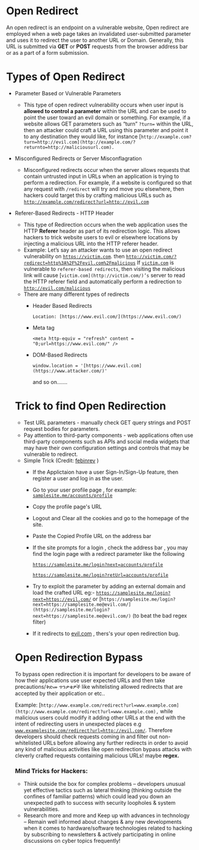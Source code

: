 # **Open Redirect**

An open redirect is an endpoint on a vulnerable website, Open redirect are employed when a web page takes an invalidated user-submitted parameter and uses it to redirect the user to another URL or Domain. Generally, this URL is submitted via **GET** or **POST** requests from the browser address bar or as a part of a form submission.

# Types of Open Redirect

- Parameter Based or Vulnerable Parameters
    - This type of open redirect vulnerability occurs when user input is **allowed to control a parameter** within the URL and can be used to point the user toward an evil domain or something. For example, if a website allows GET parameters such as “turn” `?turn=` within the URL, then an attacker could craft a URL using this parameter and point it to any destination they would like, for instance [`http://example.com?turn=http://evil.com](http://example.com/?returnto=http://maliciousurl.com).`
- Misconfigured Redirects or Server Misconflagration
    - Misconfigured redirects occur when the server allows requests that contain untrusted input in URLs when an application is trying to perform a redirection. For example, if a website is configured so that any request with `/redirect` will try and move you elsewhere, then hackers could target this by crafting malicious URLs such as [`http://example.com/redirect?url=http://evil.com`](http://example.com/redirect?url=http://maliciousurl.com)
- Referer-Based Redirects - HTTP Header
    - This type of Redirection occurs when the web application uses the HTTP **Referer** header as part of its redirection logic. This allows hackers to trick website users to evil or elsewhere locations by injecting a malicious URL into the HTTP referer header.
    - Example: Let’s say an attacker wants to use an open redirect vulnerability on [`https://victim.com`](https://victim.com/). then [`http://victim.com/?redirect=http%3A%2F%2Fevil.com%2Fmalicious`](http://victim.com/?redirect=http%3A%2F%2Fevil.com%2Fmalicious) If [`victim.com`](http://victim.com/) is vulnerable to `referer-based redirects`, then visiting the malicious link will cause [`victim.com](http://victim.com/)’s` server to read the HTTP referer field and automatically perform a redirection to [`http://evil.com/malicious`](http://example.com/malicious)
    - There are many different types of redirects
        - Header Based Redirects
            
            `Location: [https://www.evil.com/](https://www.evil.com/)`
            
        - Meta tag
            
            `<meta http-equiv = "refresh" content = "0;url=https://www.evil.com/" />`
            
        - DOM-Based Redirects
            
            `window.location = '[https://www.evil.com](https://www.attacker.com/)'`
            
            and so on…….
            
    
    # T**rick to find Open Redirection**
    
    - Test URL parameters - manually check GET query strings and POST request bodies for parameters.
    - Pay attention to third-party components - web applications often use third-party components such as APIs and social media widgets that may have their own configuration settings and controls that may be vulnerable to redirect.
    - Simple Trick (Credit: [febinrev](https://twitter.com/febinrev) )
        - If the Applictaion have a user Sign-In/Sign-Up feature, then register a user and log in as the user.
        - Go to your user profile page , for example: [`samplesite.me/accounts/profile`](http://samplesite.me/accounts/profile)
        - Copy the profile page's URL
        - Logout and Clear all the cookies and go to the homepage of the site.
        - Paste the Copied Profile URL on the address bar
        - If the site prompts for a login , check the address bar , you may find the login page with a redirect parameter like the following
            
            [`https://samplesite.me/login?next=accounts/profile`](https://samplesite.me/login?next=accounts/profile)
            
            [`https://samplesite.me/login?retUrl=accounts/profile`](https://samplesite.me/login?retUrl=accounts/profile)
            
        - Try to exploit the parameter by adding an external domain and load the crafted URL
        eg:- [`https://samplesite.me/login?next=https://evil.com/`](https://samplesite.me/login?next=https://evil.com/) or [`https://samplesite.me/login?next=https://samplesite.me@evil.com/](https://samplesite.me/login?next=https://samplesite.me@evil.com/)` (to beat the bad regex filter)
        - If it redirects to [evil.com](http://evil.com/) , thers's your open redirection bug.
    
    # **Open Redirection Bypass**
    
    To bypass open redirection it is important for developers to be aware of how their applications use user expected URLs and then take precautions/ቅድመ ጥንቃቄዎች like whitelisting allowed redirects that are accepted by their application or etc.. 
    
    Example: [`http://www.example.com/redirect?url=www.example.com](http://www.example.com/redirect?url=www.example.com),` while malicious users could modify it adding other URLs at the end with the intent of redirecting users in unexpected places e.g [`www.examplesite.com/redirect?url=http://evil.com/`](http://www.examplesite.com/redirect?url=http://evil.com/). Therefore developers should check requests coming in and filter out non-whitelisted URLs before allowing any further redirects in order to avoid any kind of malicious activities like open redirection bypass attacks with cleverly crafted requests containing malicious URLs! maybe **regex.**
    
    ### Mind Tricks for Hackers:
    
    - Think outside the box for complex problems – developers unusual yet effective tactics such as lateral thinking (thinking outside the confines of familiar patterns) which could lead you down an unexpected path to success with security loopholes & system vulnerabilities.
    - Research more and more and Keep up with advances in technology – Remain well informed about changes & any new developments when it comes to hardware/software technologies related to hacking by subscribing to newsletters & actively participating in online discussions on cyber topics frequently!
